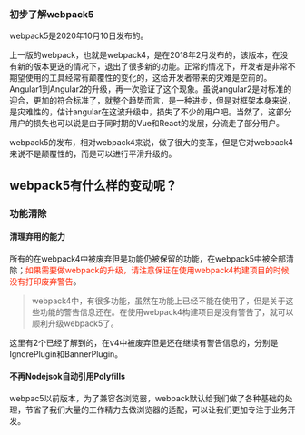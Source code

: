 ### 初步了解webpack5

webpack5是2020年10月10日发布的。

上一版的webpack，也就是webpack4，是在2018年2月发布的，该版本，在没有新的版本更迭的情况下，退出了很多新的功能。正常的情况下，开发者是非常不期望使用的工具经常有颠覆性的变化的，这给开发者带来的灾难是空前的。Angular1到Angular2的升级，再一次验证了这个现象。虽说angular2是对标准的迎合，更加的符合标准了，就整个趋势而言，是一种进步，但是对框架本身来说，是灾难性的，估计angular在这波升级中，损失了不少的用户吧。当然了，这部分用户的损失也可以说是由于同时期的Vue和React的发展，分流走了部分用户。

webpack5的发布，相对webpack4来说，做了很大的变革，但是它对webpack4来说不是颠覆性的，而是可以进行平滑升级的。

## webpack5有什么样的变动呢？

### 功能清除

#### 清理弃用的能力

所有的在webpack4中被废弃但是功能仍被保留的功能，在webpack5中被全部清除；<font color="#f20">如果需要做webpack的升级，请注意保证在使用webpack4构建项目的时候没有打印废弃警告</font>。

> webpack4中，有很多功能，虽然在功能上已经不能在使用了，但是关于这些功能的警告信息还在。在使用webpack4构建项目是没有警告了，就可以顺利升级webpack5了。

这里有2个已经了解到的，在v4中被废弃但是还在继续有警告信息的，分别是IgnorePlugin和BannerPlugin。

#### 不再Nodejsok自动引用Polyfills

webpac5以前版本，为了兼容各浏览器，webpack默认给我们做了各种基础的处理，节省了我们大量的工作精力去做浏览器的适配，可以让我们更加专注于业务开发。